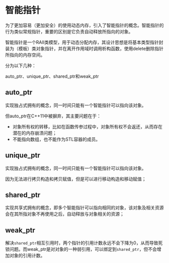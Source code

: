 # 智能指针

为了更加容易（更加安全）的使用动态内存，引入了智能指针的概念。智能指针的行为类似常规指针，重要的区别是它负责自动释放所指向的对象。

智能指针是一个RAII类模型，用于动态分配内存，其设计思想是将基本类型指针封装为（模板）类对象指针，并在离开作用域时调用析构函数，使用delete删除指针所指向的内存空间。

分为以下几种：

auto_ptr、unique_ptr、shared_ptr和weak_ptr

## auto_ptr

实现独占式拥有的概念，同一时间只能有一个智能指针可以指向该对象。

但auto_ptr在C++11中被摒弃，其主要问题在于：

- 对象所有权的转移，比如在函数传参过程中，对象所有权不会返还，从而存在潜在的内存崩溃问题；
- 不能指向数组，也不能作为STL容器的成员。

## unique_ptr

实现独占式拥有的概念，同一时间只能有一个智能指针可以指向该对象。

因为无法进行拷贝构造和拷贝赋值，但是可以进行移动构造和移动赋值；

## shared_ptr

实现共享式拥有的概念，即多个智能指针可以指向相同的对象，该对象及相关资源会在其所指对象不再使用之后，自动释放与对象相关的资源；

## weak_ptr

解决`shared_ptr`相互引用时，两个指针的引用计数永远不会下降为0，从而导致死锁问题。而weak_ptr是对对象的一种弱引用，可以绑定到`shared_ptr`，但不会增加对象的引用计数。
